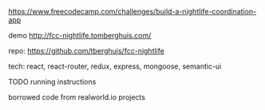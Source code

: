 https://www.freecodecamp.com/challenges/build-a-nightlife-coordination-app

demo http://fcc-nightlife.tomberghuis.com/

repo: https://github.com/tberghuis/fcc-nightlife

tech: react, react-router, redux, express, mongoose, semantic-ui

TODO running instructions

borrowed code from realworld.io projects
